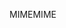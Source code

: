 <span data-ttu-id="22f69-101">MIME</span><span class="sxs-lookup"><span data-stu-id="22f69-101">MIME</span></span>